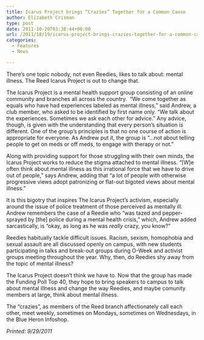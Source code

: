 ```yaml
---
title: Icarus Project brings “Crazies” Together for a Common Cause
author: Elizabeth Crisman
type: post
date: 2011-10-20T03:38:44+00:00
url: /2011/10/19/icarus-project-brings-crazies-together-for-a-common-cause/
categories:
  - Features
  - News

---
```

There’s one topic nobody, not even Reedies, likes to talk about: mental illness. The Reed Icarus Project is out to change that.

The Icarus Project is a mental health support group consisting of an online community and branches all across the country.  “We come together as equals who have had experiences labeled as mental illness,” said Andrew, a club member, who asked to be identified by first name only. “We talk about the experiences. Sometimes we ask each other for advice.” Any advice, though, is given with the understanding that every person’s situation is different. One of the group’s principles is that no one course of action is appropriate for everyone. As Andrew put it, the group is “&#8230;not about telling people to get on meds or off meds, to engage with therapy or not.”

Along with providing support for those struggling with their own minds, the Icarus Project works to reduce the stigma attached to mental illness. “[W]e often think about mental illness as this irrational force that we have to drive out of people,” says Andrew, adding that “a lot of people with otherwise progressive views adopt patronizing or flat-out bigoted views about mental illness.”

It is this bigotry that inspires The Icarus Project’s activism, especially around the issue of police treatment of those perceived as mentally ill. Andrew remembers the case of a Reedie who “was tazed and pepper-sprayed by [the] police during a mental health crisis,” which, Andrew added sarcastically, is “okay, as long as he was _really_ crazy, you know?”

Reedies habitually tackle difficult issues. Racism, sexism, homophobia and sexual assault are all discussed openly on campus, with new students participating in talks and break-out groups during O-Week and activist groups meeting throughout the year. Why, then, do Reedies shy away from the topic of mental illness?

The Icarus Project doesn’t think we have to. Now that the group has made the Funding Poll Top 40, they hope to bring speakers to campus to talk about mental illness and change the way Reedies, and maybe comunity members at large, think about mental illness.

The “crazies”, as members of the Reed branch affectionately call each other, meet weekly, sometimes on Mondays, sometimes on Wednesdays, in the Blue Heron Infoshop.

_Printed: 9/29/2011_